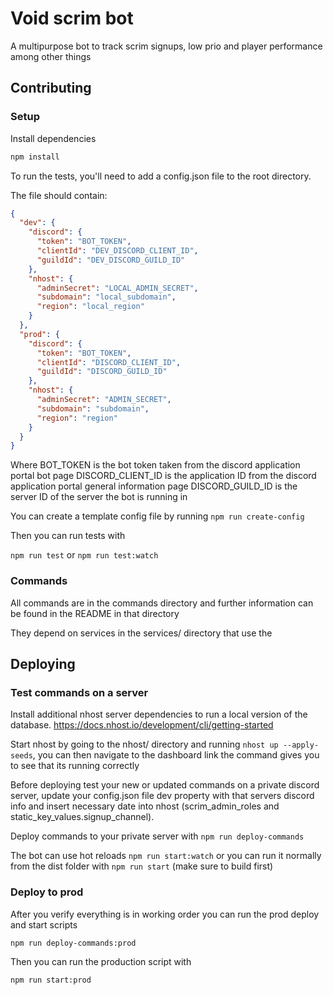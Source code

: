 #  Void scrim bot
A multipurpose bot to track scrim signups, low prio and player performance among other things

## Contributing
### Setup
Install dependencies
```sh
npm install
```

To run the tests, you'll need to add a config.json file to the root directory.

The file should contain:
```json
{
  "dev": {
    "discord": {
      "token": "BOT_TOKEN",
      "clientId": "DEV_DISCORD_CLIENT_ID",
      "guildId": "DEV_DISCORD_GUILD_ID"  
    },
    "nhost": {
      "adminSecret": "LOCAL_ADMIN_SECRET",
      "subdomain": "local_subdomain",
      "region": "local_region"
    }
  },
  "prod": {
    "discord": {
      "token": "BOT_TOKEN",
      "clientId": "DISCORD_CLIENT_ID",
      "guildId": "DISCORD_GUILD_ID"
    },
    "nhost": {
      "adminSecret": "ADMIN_SECRET",
      "subdomain": "subdomain",
      "region": "region"
    }
  }
}
```
Where BOT_TOKEN is the bot token taken from the discord application portal bot page
DISCORD_CLIENT_ID is the application ID from the discord application portal general information page
DISCORD_GUILD_ID is the server ID of the server the bot is running in

You can create a template config file by running 
`
npm run create-config
`

Then you can run tests with 

`npm run test` or `npm run test:watch`

### Commands
All commands are in the commands directory and further information can be found in the README in that directory

They depend on services in the services/ directory that use the

## Deploying

### Test commands on a server

Install additional nhost server dependencies to run a local version of the database.
https://docs.nhost.io/development/cli/getting-started

Start nhost by going to the nhost/ directory and running `nhost up --apply-seeds`, you can then navigate to the dashboard link the command gives you to see that its running correctly

Before deploying test your new or updated commands on a private discord server, update your config.json file dev property with that servers discord info and insert necessary date into nhost (scrim_admin_roles and static_key_values.signup_channel).

Deploy commands to your private server with `npm run deploy-commands`

The bot can use hot reloads `npm run start:watch` or you can run it normally from the dist folder with `npm run start` (make sure to build first)

### Deploy to prod
After you verify everything is in working order you can run the prod deploy and start scripts

```sh
npm run deploy-commands:prod
```

Then you can run the production script with 
```sh
npm run start:prod
```

